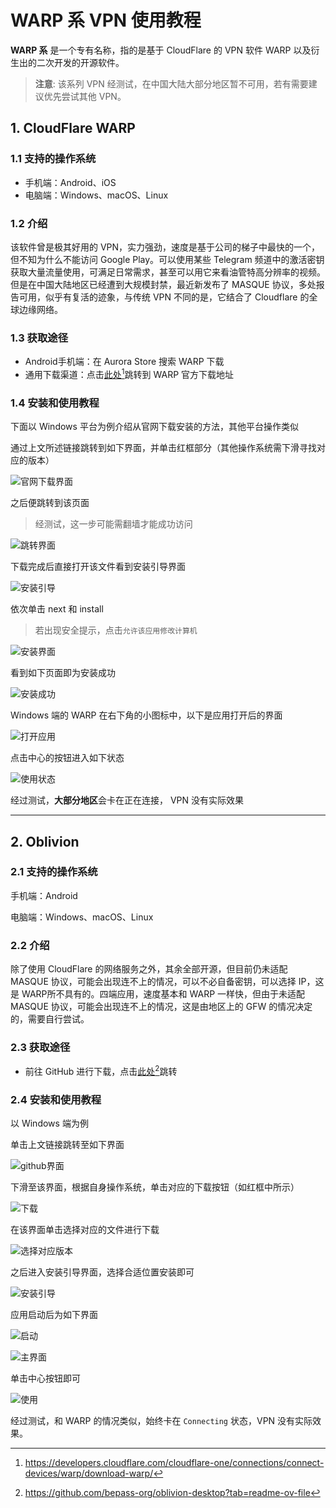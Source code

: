 # WARP 系 VPN 使用教程

**WARP 系** 是一个专有名称，指的是基于 CloudFlare 的 VPN 软件 WARP 以及衍生出的二次开发的开源软件。

> **注意**: 该系列 VPN 经测试，在中国大陆大部分地区暂不可用，若有需要建议优先尝试其他 VPN。

## 1. CloudFlare WARP

### 1.1 支持的操作系统

- 手机端：Android、iOS
- 电脑端：Windows、macOS、Linux

### 1.2 介绍

该软件曾是极其好用的 VPN，实力强劲，速度是基于公司的梯子中最快的一个，但不知为什么不能访问 Google Play。可以使用某些 Telegram 频道中的激活密钥获取大量流量使用，可满足日常需求，甚至可以用它来看油管特高分辨率的视频。但是在中国大陆地区已经遭到大规模封禁，最近新发布了 MASQUE 协议，多处报告可用，似乎有复活的迹象，与传统 VPN 不同的是，它结合了 Cloudflare 的全球边缘网络。

### 1.3 获取途径

- Android手机端：在 Aurora Store 搜索 WARP 下载
- 通用下载渠道：点击[此处][1][^1]跳转到 WARP 官方下载地址

### 1.4 安装和使用教程

下面以 Windows 平台为例介绍从官网下载安装的方法，其他平台操作类似

通过上文所述链接跳转到如下界面，并单击红框部分（其他操作系统需下滑寻找对应的版本）

![官网下载界面](./res/warp_website.png)

之后便跳转到该页面

> 经测试，这一步可能需翻墙才能成功访问

![跳转界面](./res/warp_downloading.png)

下载完成后直接打开该文件看到安装引导界面

![安装引导](./res/warp_install.png)

依次单击 next 和 install

> 若出现安全提示，点击`允许该应用修改计算机`

![安装界面](./res/warp_installing.png)

看到如下页面即为安装成功

![安装成功](./res/warp_intro.png)

Windows 端的 WARP 在右下角的小图标中，以下是应用打开后的界面

![打开应用](./res/warp_disconnect.png)

点击中心的按钮进入如下状态

![使用状态](./res/warp_connecting.png)

经过测试，**大部分地区**会卡在正在连接， VPN 没有实际效果

---

## 2. Oblivion

### 2.1 支持的操作系统

手机端：Android

电脑端：Windows、macOS、Linux

### 2.2 介绍

除了使用 CloudFlare 的网络服务之外，其余全部开源，但目前仍未适配 MASQUE 协议，可能会出现连不上的情况，可以不必自备密钥，可以选择 IP，这是 WARP所不具有的。四端应用，速度基本和 WARP 一样快，但由于未适配 MASQUE 协议，可能会出现连不上的情况，这是由地区上的 GFW 的情况决定的，需要自行尝试。

### 2.3 获取途径

- 前往 GitHub 进行下载，点击[此处][2][^2]跳转

### 2.4 安装和使用教程

以 Windows 端为例

单击上文链接跳转至如下界面

![github界面](./res/oblivion_github.png)

下滑至该界面，根据自身操作系统，单击对应的下载按钮（如红框中所示）

![下载](./res/oblivion_release.png)

在该界面单击选择对应的文件进行下载

![选择对应版本](./res/oblivion_download.png)

之后进入安装引导界面，选择合适位置安装即可

![安装引导](./res/oblivion_install.png)

应用启动后为如下界面

![启动](./res/oblivion_intro.png)

![主界面](./res/oblivion_disconnect.png)

单击中心按钮即可

![使用](./res/oblivion_connecting.png)

经过测试，和 WARP 的情况类似，始终卡在 `Connecting` 状态，VPN 没有实际效果。

[1]:https://developers.cloudflare.com/cloudflare-one/connections/connect-devices/warp/download-warp/
[^1]:https://developers.cloudflare.com/cloudflare-one/connections/connect-devices/warp/download-warp/

[2]:https://github.com/bepass-org/oblivion-desktop?tab=readme-ov-file
[^2]:https://github.com/bepass-org/oblivion-desktop?tab=readme-ov-file
